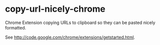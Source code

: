 copy-url-nicely-chrome
======================

Chrome Extension copying URLs to clipboard so they can be pasted nicely formatted.

See http://code.google.com/chrome/extensions/getstarted.html.
